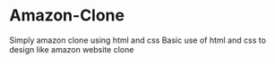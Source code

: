 # Amazon-Clone
Simply amazon clone using html and css
Basic use of html and css to design like amazon website clone
